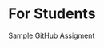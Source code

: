 # For Students

[Sample GitHub Assigment](./Sample-GitHub-Assigment-8dc7f38b-864d-4eef-b0ba-d3bead4f4fc6.md)
